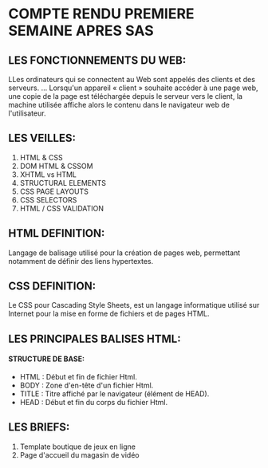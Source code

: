 <h1>COMPTE RENDU PREMIERE SEMAINE APRES SAS</h1>

<h2>LES FONCTIONNEMENTS DU WEB: </h2>
<P>LLes ordinateurs qui se connectent au Web sont appelés des clients et des serveurs. ... Lorsqu'un appareil « client » souhaite accéder à une page web, une copie de la page est téléchargée depuis le serveur vers le client, la machine utilisée affiche alors le contenu dans le navigateur web de l'utilisateur.</P>

<h2>LES VEILLES: </h2>

<ol>
<li>HTML & CSS </li>
<li>DOM HTML & CSSOM </li>
<li>XHTML vs HTML</li>
<li>STRUCTURAL ELEMENTS </li>
<li>CSS PAGE LAYOUTS </li>
<li>CSS SELECTORS</li>
<li>HTML / CSS VALIDATION </li>
</ol>


<h2>HTML DEFINITION: </h2>
<P>Langage de balisage utilisé pour la création de pages web, permettant notamment de définir des liens hypertextes.</P>


<h2>CSS DEFINITION: </h2>
<P>Le CSS pour Cascading Style Sheets, est un langage informatique utilisé sur Internet pour la mise en forme de fichiers et de pages HTML.</P>


<h2>LES PRINCIPALES BALISES HTML: </h2>
<h4>STRUCTURE DE BASE:</h4>
<ul>
  <li>HTML : Début et fin de fichier Html.</li>
  <li>BODY : Zone d'en-tête d'un fichier Html.</li>
  <li>TITLE : Titre affiché par le navigateur (élément de HEAD).</li>
  <li>HEAD : Début et fin du corps du fichier Html.</li>
</ul>

<h2>LES BRIEFS: </h2>

<ol>
<li>Template boutique de jeux en ligne  </li>
<li>Page d'accueil du magasin de vidéo </li>
</ol>

